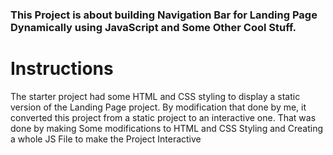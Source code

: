 ### This Project is about building Navigation Bar for Landing Page Dynamically using JavaScript and Some Other Cool Stuff.


# Instructions

 The starter project had some HTML and CSS styling to display a static version of the Landing Page project. By modification that done by me, it converted this project from a static project to an interactive one. That was done by making Some modifications to HTML and CSS Styling and Creating a whole JS File to make the Project Interactive

